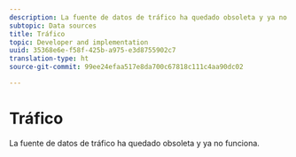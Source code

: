 ```yaml
---
description: La fuente de datos de tráfico ha quedado obsoleta y ya no funciona.
subtopic: Data sources
title: Tráfico
topic: Developer and implementation
uuid: 35368e6e-f58f-425b-a975-e3d8755902c7
translation-type: ht
source-git-commit: 99ee24efaa517e8da700c67818c111c4aa90dc02

---
```



# Tráfico

La fuente de datos de tráfico ha quedado obsoleta y ya no funciona.
